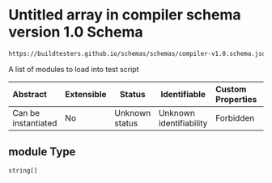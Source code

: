# Untitled array in compiler schema version 1.0 Schema

```txt
https://buildtesters.github.io/schemas/schemas/compiler-v1.0.schema.json#/properties/module
```

A list of modules to load into test script


| Abstract            | Extensible | Status         | Identifiable            | Custom Properties | Additional Properties | Access Restrictions | Defined In                                                                             |
| :------------------ | ---------- | -------------- | ----------------------- | :---------------- | --------------------- | ------------------- | -------------------------------------------------------------------------------------- |
| Can be instantiated | No         | Unknown status | Unknown identifiability | Forbidden         | Allowed               | none                | [compiler-v1.0.schema.json\*](../out/compiler-v1.0.schema.json "open original schema") |

## module Type

`string[]`
